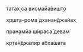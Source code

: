 татах̣ са висмайа̄вишт̣о

хр̣шт̣а-рома̄ дханан̃джайах̣

пран̣амйа ш́ираса̄ девам̇

кр̣та̄н̃джалир абха̄шата